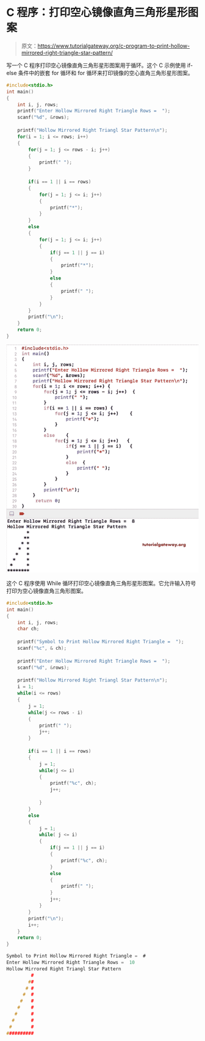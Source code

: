 # C 程序：打印空心镜像直角三角形星形图案

> 原文：<https://www.tutorialgateway.org/c-program-to-print-hollow-mirrored-right-triangle-star-pattern/>

写一个 C 程序打印空心镜像直角三角形星形图案用于循环。这个 C 示例使用 if-else 条件中的嵌套 for 循环和 for 循环来打印镜像的空心直角三角形星形图案。

```c
#include<stdio.h>
int main()
{
 	int i, j, rows; 
 	printf("Enter Hollow Mirrored Right Triangle Rows =  ");
 	scanf("%d", &rows);

    printf("Hollow Mirrored Right Triangl Star Pattern\n");
	for(i = 1; i <= rows; i++)
	{
        for(j = 1; j <= rows - i; j++)
        {
            printf(" ");
        }

        if(i == 1 || i == rows)
        {
            for(j = 1; j <= i; j++)
            {
                printf("*");
            }
        }
        else
        {
            for(j = 1; j <= i; j++)
            {
                if(j == 1 || j == i)
                {
                    printf("*");
                }
                else
                {
                    printf(" ");
                }
            }        
        }
		printf("\n");
	}
 	return 0;
}
```

![C Program to Print Hollow Mirrored Right Triangle Star Pattern 1](img/9604172c45316e4cef8afd97fdf311a3.png)

这个 C 程序使用 While 循环打印空心镜像直角三角形星形图案。它允许输入符号打印为空心镜像直角三角形图案。

```c
#include<stdio.h>
int main()
{
 	int i, j, rows;
    char ch;

    printf("Symbol to Print Hollow Mirrored Right Triangle =  ");
    scanf("%c", & ch);

 	printf("Enter Hollow Mirrored Right Triangle Rows =  ");
 	scanf("%d", &rows);

    printf("Hollow Mirrored Right Triangl Star Pattern\n");
    i = 1;
	while(i <= rows)
	{
        j = 1;
        while(j <= rows - i)
        {
            printf(" ");
            j++;
        }

        if(i == 1 || i == rows)
        {
            j = 1;
            while(j <= i)
            {
                printf("%c", ch);
                j++;

            }
        }
        else
        {
            j = 1;
            while( j <= i)
            {
                if(j == 1 || j == i)
                {
                    printf("%c", ch);
                }
                else
                {
                    printf(" ");
                }
                j++;
            }        
        }
		printf("\n");
        i++;
	}
 	return 0;
}
```

```c
Symbol to Print Hollow Mirrored Right Triangle =  #
Enter Hollow Mirrored Right Triangle Rows =  10
Hollow Mirrored Right Triangl Star Pattern
         #
        ##
       # #
      #  #
     #   #
    #    #
   #     #
  #      #
 #       #
##########
```